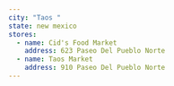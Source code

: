 ```yaml
---
city: "Taos "
state: new mexico
stores:
  - name: Cid's Food Market
    address: 623 Paseo Del Pueblo Norte
  - name: Taos Market
    address: 910 Paseo Del Pueblo Norte
---
```

